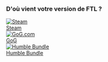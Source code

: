 ### D'où vient votre version de FTL ?

<div class="selector-grid">
    <a class="item" href="steam-install">
        <img class="sub-item selector-grid-image" src="{{ '/assets/img/Steam_logo.svg' | relative_url }}" alt="Steam" />
        <div class="sub-item selector-item-text">Steam</div>
    </a>
    <a class="item" href="gog-humble">
        <img class="sub-item selector-grid-image" src="{{ '/assets/img/GOG.com_logo.svg' | relative_url }}" alt="GoG.com" />
        <div class="sub-item selector-item-text">GoG</div>
    </a>
    <a class="item" href="gog-humble">
        <img class="sub-item selector-grid-image" src="{{ '/assets/img/Humble_Bundle_logo.svg' | relative_url }}" alt="Humble Bundle" />
        <div class="sub-item selector-item-text">Humble Bundle</div>
    </a>
    <!--
    <a class="item" href="proton-guide#epic">
        <img class="sub-item selector-grid-image" src="{{ '/assets/img/Epic_Games_logo.svg' | relative_url }}" alt="Epic Games" />
        <div class="sub-item selector-item-text">Epic Games</div>
    </a>
    <a class="item" href="proton-guide#origin">
        <img class="sub-item selector-grid-image" src="{{ '/assets/img/Origin.svg' | relative_url }}" alt="Origin" />
        <div class="sub-item selector-item-text">Origin</div>
    </a>
    <a class="item" href="proton-guide#pc-game-pass">
        <img class="sub-item selector-grid-image" src="{{ '/assets/img/PC_Game_Pass_logo.svg' | relative_url }}" alt="PC Game Pass" />
        <div class="sub-item selector-item-text">Microsoft/Xbox PC Game Pass</div>
    </a>
    -->
</div>
